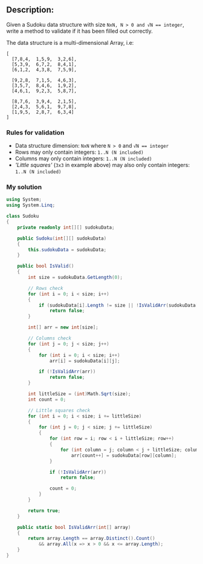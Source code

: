 ## Description:
Given a Sudoku data structure with size ```NxN, N > 0 and √N == integer```, write a method to validate if it has been filled out correctly.

The data structure is a multi-dimensional Array, i.e:
```
[
  [7,8,4,  1,5,9,  3,2,6],
  [5,3,9,  6,7,2,  8,4,1],
  [6,1,2,  4,3,8,  7,5,9],
  
  [9,2,8,  7,1,5,  4,6,3],
  [3,5,7,  8,4,6,  1,9,2],
  [4,6,1,  9,2,3,  5,8,7],
  
  [8,7,6,  3,9,4,  2,1,5],
  [2,4,3,  5,6,1,  9,7,8],
  [1,9,5,  2,8,7,  6,3,4]
]
```
### Rules for validation
- Data structure dimension: ```NxN``` where ```N > 0``` and ```√N == integer```
- Rows may only contain integers: ```1..N (N included)```
- Columns may only contain integers: ```1..N (N included)```
- *'Little squares'* (```3x3``` in example above) may also only contain integers: ```1..N (N included)```
### My solution
```C#
using System;
using System.Linq;

class Sudoku
{
    private readonly int[][] sudokuData;

    public Sudoku(int[][] sudokuData)
    {
        this.sudokuData = sudokuData;
    }

    public bool IsValid()
    {
        int size = sudokuData.GetLength(0);

        // Rows check
        for (int i = 0; i < size; i++)
        {
            if (sudokuData[i].Length != size || !IsValidArr(sudokuData[i]))
                return false;
        }

        int[] arr = new int[size];

        // Columns check
        for (int j = 0; j < size; j++)
        {
            for (int i = 0; i < size; i++)
                arr[i] = sudokuData[i][j];

            if (!IsValidArr(arr))
                return false;
        }

        int littleSize = (int)Math.Sqrt(size);
        int count = 0;

        // Little squares check
        for (int i = 0; i < size; i += littleSize)
        {
            for (int j = 0; j < size; j += littleSize)
            {
                for (int row = i; row < i + littleSize; row++)
                {
                    for (int column = j; column < j + littleSize; column++)
                        arr[count++] = sudokuData[row][column];
                }

                if (!IsValidArr(arr))
                    return false;

                count = 0;
            }
        }

        return true;
    }

    public static bool IsValidArr(int[] array)
    {
        return array.Length == array.Distinct().Count()
            && array.All(x => x > 0 && x <= array.Length);
    }
}
```
